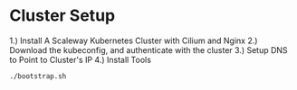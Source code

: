 # Cluster Setup
1.) Install A Scaleway Kubernetes Cluster with Cilium and Nginx
2.) Download the kubeconfig, and authenticate with the cluster
3.) Setup DNS to Point to Cluster's IP
4.) Install Tools
```sh
./bootstrap.sh
```
